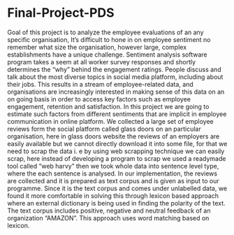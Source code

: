 # Final-Project-PDS

Goal of this project is to analyze the employee evaluations of an any specific organisation, It’s difficult to hone in on employee sentiment no remember what size the organisation, however large, complex establishments have a unique challenge. Sentiment analysis software program takes a seem at all worker survey responses and shortly determines the “why” behind the engagement ratings.
People discuss and talk about the most diverse topics in social media platform, including about their jobs. This results in a stream of employee-related data, and organisations are increasingly interested in making sense of this data on an on going basis in order  to  access key factors such as employee engagement, retention and satisfaction.  In  this  project we are going to estimate such factors from different sentiments that are implicit in employee communication in online platform. We collected a large set  of  employee reviews form the social platform called glass doors on an particular organisation, here in glass doors website the reviews of an employers are easily available but we cannot directly download it into some file, for that we need to scrap the data i. e by using web scrapping technique we can easily scrap, here instead of developing a program to scrap we used a readymade tool called “web harvy”  then we took whole data into  sentence  level type, where the each sentence is analysed. In our implementation, the reviews are collected and it is prepared as text corpus and is given as input to our programme.
Since it is the text corpus and comes under unlabelled data, we found it more comfortable in solving this through lexicon based approach where an external dictionary is being used in finding the polarity of the text. The text corpus includes positive, negative and neutral feedback of an organization “AMAZON”. This approach uses  word matching based  on lexicon.

